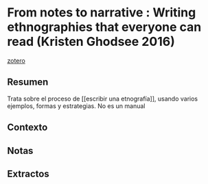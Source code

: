 # From notes to narrative : Writing ethnographies that everyone can read (Kristen Ghodsee 2016)
[zotero](zotero://select/items/@ghodsee2016)

## Resumen

Trata sobre el proceso de [[escribir una etnografía]], usando varios ejemplos, formas y estrategias. No es un manual

## Contexto

## Notas



## Extractos

